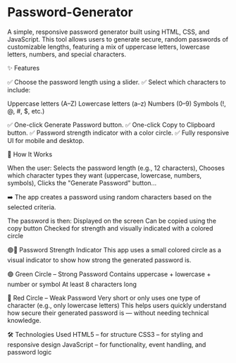# Password-Generator
A simple, responsive password generator built using HTML, CSS, and JavaScript. This tool allows users to generate secure, random passwords of customizable lengths, featuring a mix of uppercase letters, lowercase letters, numbers, and special characters.

✨ Features

✅ Choose the password length using a slider.
✅ Select which characters to include:

Uppercase letters (A–Z)
Lowercase letters (a–z)
Numbers (0–9)
Symbols (!, @, #, $, etc.)

✅ One-click Generate Password button.
✅ One-click Copy to Clipboard button.
✅ Password strength indicator with a color circle.
✅ Fully responsive UI for mobile and desktop.

🔧 How It Works

When the user:
Selects the password length (e.g., 12 characters),
Chooses which character types they want (uppercase, lowercase, numbers, symbols),
Clicks the "Generate Password" button...

➡️ The app creates a password using random characters based on the selected criteria.

The password is then:
Displayed on the screen
Can be copied using the copy button
Checked for strength and visually indicated with a colored circle

🟢🔴 Password Strength Indicator
This app uses a small colored circle as a visual indicator to show how strong the generated password is.

🟢 Green Circle – Strong Password
Contains uppercase + lowercase + number or symbol
At least 8 characters long

🔴 Red Circle – Weak Password
Very short or only uses one type of character (e.g., only lowercase letters)
This helps users quickly understand how secure their generated password is — without needing technical knowledge.

🛠️ Technologies Used
HTML5 – for structure
CSS3 – for styling and responsive design
JavaScript – for functionality, event handling, and password logic


